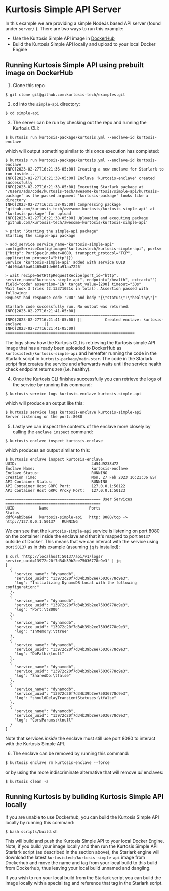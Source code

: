# Kurtosis Simple API Server

In this example we are providing a simple NodeJs based API server (found under `server/` ). There are two ways to run this example:

* Use the Kurtosis Simple API image in [DockerHub](https://hub.docker.com/repository/docker/kurtosistech/kurtosis-simple-api)
* Build the Kurtosis Simple API locally and upload to your local Docker Engine

## Running Kurtosis Simple API using prebuilt image on DockerHub

1. Clone this repo

```shell
$ git clone git@github.com:kurtosis-tech/examples.git
```

2. cd into the `simple-api` directory:

```shell
$ cd simple-api
```
3. The server can be run by checking out the repo and running the Kurtosis CLI:

```shell
$ kurtosis run kurtosis-package/kurtosis.yml --enclave-id kurtosis-enclave
```

which will output something similar to this once execution has completed:

```shell
$ kurtosis run kurtosis-package/kurtosis.yml --enclave-id kurtosis-enclave
INFO[2023-02-27T16:21:36-05:00] Creating a new enclave for Starlark to run inside... 
INFO[2023-02-27T16:21:38-05:00] Enclave 'kurtosis-enclave' created successfully 
INFO[2023-02-27T16:21:38-05:00] Executing Starlark package at '/Users/ads/code/kurtosis-tech/awesome-kurtosis/simple-api/kurtosis-package' as the passed argument 'kurtosis-package' looks like a directory
INFO[2023-02-27T16:21:38-05:00] Compressing package 'github.com/kurtosis-tech/awesome-kurtosis/kurtosis-simple-api' at 'kurtosis-package' for upload 
INFO[2023-02-27T16:21:38-05:00] Uploading and executing package 'github.com/kurtosis-tech/awesome-kurtosis/kurtosis-simple-api'

> print "Starting the simple-api package"
Starting the simple-api package

> add_service service_name="kurtosis-simple-api" config=ServiceConfig(image="kurtosistech/kurtosis-simple-api", ports={"http": PortSpec(number=8080, transport_protocol="TCP", application_protocol="http")})
Service 'kurtosis-simple-api' added with service UUID 'ddf04ab5ba64465d81de661a91aa7226'

> wait recipe=GetHttpRequestRecipe(port_id="http", service_name="kurtosis-simple-api", endpoint="/health", extract="") field="code" assertion="IN" target_value=[200] timeout="30s"
Wait took 3 tries (2.13371021s in total). Assertion passed with following:
Request had response code '200' and body "{\"status\":\"healthy\"}"

Starlark code successfully run. No output was returned.
INFO[2023-02-27T16:21:41-05:00] ========================================================= 
INFO[2023-02-27T16:21:41-05:00] ||          Created enclave: kurtosis-enclave          || 
INFO[2023-02-27T16:21:41-05:00] ========================================================= 

```

The logs show how the Kurtosis CLI is retrieving the Kurtosis simple API image that has already been uploaded to DockerHub 
as `kurtosistech/kurtosis-simple-api` and hereafter running the code in the Starlark script in `kurtosis-package/main.star`.
The code in the Starlark script first creates the service and afterwards waits until the service health check endpoint returns `200` (i.e. healthy).

4. Once the Kurtosis CLI finishes successfully you can retrieve the logs of the service by running this command:  

```shell
$ kurtosis service logs kurtosis-enclave kurtosis-simple-api
```

which will produce an output like this:

```shell
$ kurtosis service logs kurtosis-enclave kurtosis-simple-api
Server listening on the port::8080
```

5. Lastly we can inspect the contents of the enclave more closely by calling the `enclave inspect` command:

```shell
$ kurtosis enclave inspect kurtosis-enclave
```

which produces an output similar to this:

```shell
$ kurtosis enclave inspect kurtosis-enclave
UUID:                                 4d54d9238d72
Enclave Name:                         kurtosis-enclave
Enclave Status:                       RUNNING
Creation Time:                        Mon, 27 Feb 2023 16:21:36 EST
API Container Status:                 RUNNING
API Container Host GRPC Port:         127.0.0.1:50122
API Container Host GRPC Proxy Port:   127.0.0.1:50123

========================================== User Services ==========================================
UUID           Name                  Ports                                      Status
ddf04ab5ba64   kurtosis-simple-api   http: 8080/tcp -> http://127.0.0.1:50137   RUNNING
```

We can see that the `kurtosis-simple-api` service is listening on port 8080 on the container inside the enclave 
and that it's mapped to port `50137` outside of Docker.
This means that we can interact with the service using port `50137` as in this example (assuming `jq` is installed):

```shell
$ curl 'http://localhost:50137/api/v1/logs?service_uuid=13972c20f7d34b39b2ee75036778c9e3' | jq 
[
  {
    "service_name": "dynamodb",
    "service_uuid": "13972c20f7d34b39b2ee75036778c9e3",
    "log": "Initializing DynamoDB Local with the following configuration:"
  },
  {
    "service_name": "dynamodb",
    "service_uuid": "13972c20f7d34b39b2ee75036778c9e3",
    "log": "Port:\t8000"
  },
  {
    "service_name": "dynamodb",
    "service_uuid": "13972c20f7d34b39b2ee75036778c9e3",
    "log": "InMemory:\ttrue"
  },
  {
    "service_name": "dynamodb",
    "service_uuid": "13972c20f7d34b39b2ee75036778c9e3",
    "log": "DbPath:\tnull"
  },
  {
    "service_name": "dynamodb",
    "service_uuid": "13972c20f7d34b39b2ee75036778c9e3",
    "log": "SharedDb:\tfalse"
  },
  {
    "service_name": "dynamodb",
    "service_uuid": "13972c20f7d34b39b2ee75036778c9e3",
    "log": "shouldDelayTransientStatuses:\tfalse"
  },
  {
    "service_name": "dynamodb",
    "service_uuid": "13972c20f7d34b39b2ee75036778c9e3",
    "log": "CorsParams:\tnull"
  }
]
```

Note that services _inside_ the enclave must still use port 8080 to interact with the Kurtosis Simple API.

6. The enclave can be removed by running this command:

```shell
$ kurtosis enclave rm kurtosis-enclave --force
```

or by using the more indiscriminate alternative that will remove _all_ enclaves:

```shell
$ kurtosis clean -a
```
## Running Kurtosis by building Kurtosis Simple API locally

If you are unable to use Dockerhub, you can build the Kurtosis Simple API locally by running this command:

```shell
$ bash scripts/build.sh 
```

This will build and push the Kurtosis Simple API to your local Docker Engine. 
Note, if you build your image locally and then run the Kurtosis Simple API Starlark script (as described in the section above),
the Starlark engine will download the latest `kurtosistech/kurtosis-simple-api` image from Dockerhub and 
move the name and tag from your local build to this build from Dockerhub, thus leaving your local build unnamed and dangling.

If you wish to run your local build from the Starlark script you can build the image locally with a special tag and reference that tag in the Starlark script.


